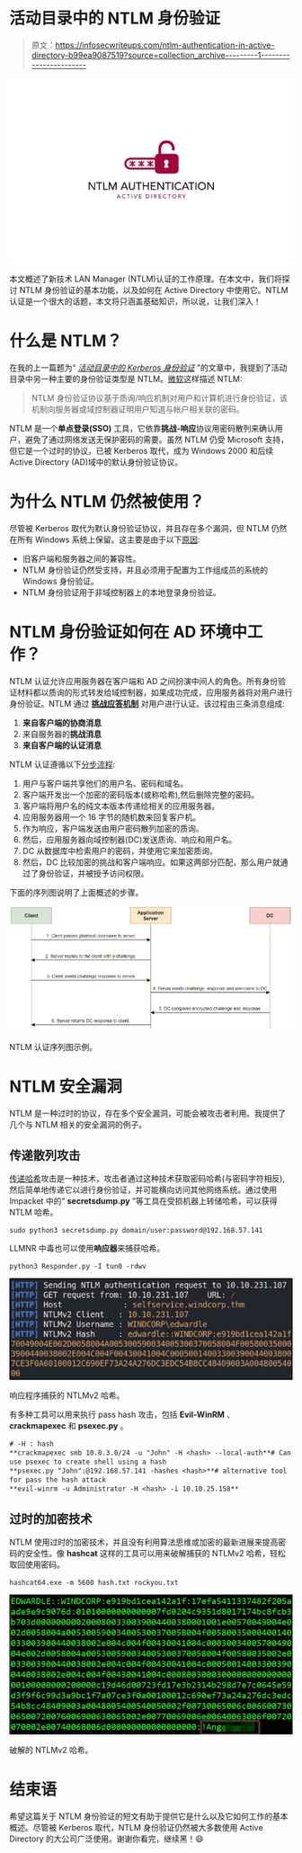 # 活动目录中的 NTLM 身份验证

> 原文：<https://infosecwriteups.com/ntlm-authentication-in-active-directory-b99ea9087519?source=collection_archive---------1----------------------->

![](img/ddc65f0be406ed923fac7946bfabb477.png)

本文概述了新技术 LAN Manager (NTLM)认证的工作原理。在本文中，我们将探讨 NTLM 身份验证的基本功能，以及如何在 Active Directory 中使用它。NTLM 认证是一个很大的话题，本文将只涵盖基础知识，所以说，让我们深入！

# 什么是 NTLM？

在我的上一篇题为“ [*活动目录中的 Kerberos 身份验证*](/kerberos-authentication-in-active-directory-2dc4af232f65) ”的文章中，我提到了活动目录中另一种主要的身份验证类型是 NTLM。[微软](https://docs.microsoft.com/en-us/windows-server/security/kerberos/ntlm-overview)这样描述 NTLM:

> NTLM 身份验证协议基于质询/响应机制对用户和计算机进行身份验证，该机制向服务器或域控制器证明用户知道与帐户相关联的密码。

NTLM 是一个**单点登录(SSO)** 工具，它依靠**挑战-响应**协议用密码散列来确认用户，避免了通过网络发送无保护密码的需要。虽然 NTLM 仍受 Microsoft 支持，但它是一个过时的协议，已被 Kerberos 取代，成为 Windows 2000 和后续 Active Directory (AD)域中的默认身份验证协议。

# 为什么 NTLM 仍然被使用？

尽管被 Kerberos 取代为默认身份验证协议，并且存在多个漏洞，但 NTLM 仍然在所有 Windows 系统上保留。这主要是由于以下[原因](https://docs.microsoft.com/en-us/windows-server/security/kerberos/ntlm-overview#BKMK_APP):

*   旧客户端和服务器之间的兼容性。
*   NTLM 身份验证仍然受支持，并且必须用于配置为工作组成员的系统的 Windows 身份验证。
*   NTLM 身份验证用于非域控制器上的本地登录身份验证。

# NTLM 身份验证如何在 AD 环境中工作？

NTLM 认证允许应用服务器在客户端和 AD 之间扮演中间人的角色。所有身份验证材料都以质询的形式转发给域控制器，如果成功完成，应用服务器将对用户进行身份验证。NTLM 通过 [**挑战应答机制**](https://www.crowdstrike.com/cybersecurity-101/ntlm-windows-new-technology-lan-manager/) 对用户进行认证。该过程由三条消息组成:

1.  **来自客户端的协商消息**
2.  来自服务器的**挑战消息**
3.  **来自客户端的认证消息**

NTLM 认证遵循以下[分步流程](https://www.crowdstrike.com/cybersecurity-101/ntlm-windows-new-technology-lan-manager/):

1.  用户与客户端共享他们的用户名、密码和域名。
2.  客户端开发出一个加密的密码版本(或称哈希),然后删除完整的密码。
3.  客户端将用户名的纯文本版本传递给相关的应用服务器。
4.  应用服务器用一个 16 字节的随机数来回复客户机。
5.  作为响应，客户端发送由用户密码散列加密的质询。
6.  然后，应用服务器向域控制器(DC)发送质询、响应和用户名。
7.  DC 从数据库中检索用户的密码，并使用它来加密质询。
8.  然后，DC 比较加密的挑战和客户端响应。如果这两部分匹配，那么用户就通过了身份验证，并被授予访问权限。

下面的序列图说明了上面概述的步骤。

![](img/5033091099a29c2628672964d82fb1b6.png)

NTLM 认证序列图示例。

# NTLM 安全漏洞

NTLM 是一种过时的协议，存在多个安全漏洞，可能会被攻击者利用。我提供了几个与 NTLM 相关的安全漏洞的例子。

## 传递散列攻击

[传递哈希](https://www.crowdstrike.com/cybersecurity-101/pass-the-hash/)攻击是一种技术，攻击者通过这种技术获取密码哈希(与密码字符相反),然后简单地传递它以进行身份验证，并可能横向访问其他网络系统。通过使用 Impacket 中的“ **secretsdump.py** ”等工具在受损机器上转储哈希，可以获得 NTLM 哈希。

```
sudo python3 secretsdump.py domain/user:password@192.168.57.141
```

LLMNR 中毒也可以使用**响应器**来捕获哈希。

```
python3 Responder.py -I tun0 -rdwv
```

![](img/c310d7d72a775d5b9e70b3fa012a7b8d.png)

响应程序捕获的 NTLMv2 哈希。

有多种工具可以用来执行 pass hash 攻击，包括 **Evil-WinRM** 、 **crackmapexec** 和 **psexec.py** 。

```
# -H : hash
**crackmapexec smb 10.0.3.0/24 -u "John" -H <hash> --local-auth**# Can use psexec to create shell using a hash
**psexec.py "John":@192.168.57.141 -hashes <hash>**# alternative tool for pass the hash attack
**evil-winrm -u Administrator -H <hash> -i 10.10.25.158**
```

## 过时的加密技术

NTLM 使用过时的加密技术，并且没有利用算法思维或加密的最新进展来提高密码的安全性。像 **hashcat** 这样的工具可以用来破解捕获的 NTLMv2 哈希，轻松取回使用密码。

```
hashcat64.exe -m 5600 hash.txt rockyou.txt
```

![](img/76be27d7cbaa48f5e4e4167e31476152.png)

破解的 NTLMv2 哈希。

# 结束语

希望这篇关于 NTLM 身份验证的短文有助于提供它是什么以及它如何工作的基本概述。尽管被 Kerberos 取代，NTLM 身份验证仍然被大多数使用 Active Directory 的大公司广泛使用。谢谢你看完，继续黑！😄